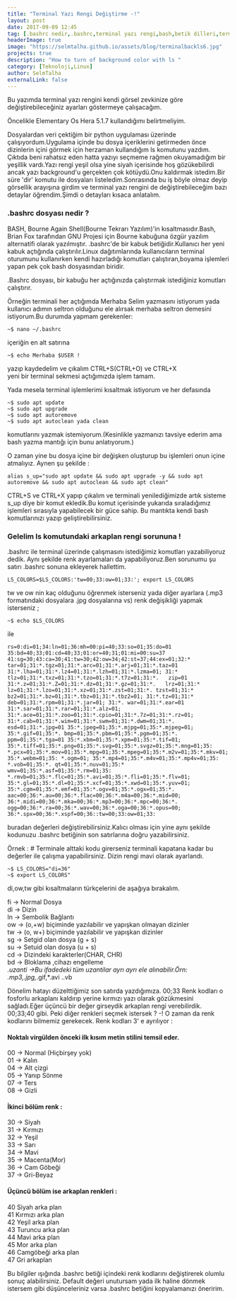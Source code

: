 ```yaml
---
title: "Terminal Yazı Rengi Değiştirme -!"
layout: post
date: 2017-09-09 12:45
tag: [.bashrc nedir,.bashrc,terminal yazı rengi,bash,betik dilleri,terminal ls background color,terminal yazı arkaplanı kaldırma,linux,elementary os,eos,ubuntu,]
headerImage: true
image: "https://selmtalha.github.io/assets/blog/terminalbackls6.jpg"
projects: true
description: "How to turn of background color with ls "
category: [Teknoloji,Linux]
author: SelmTalha
externalLink: false
---
```


Bu yazımda terminal yazı rengini kendi görsel zevkinize göre değiştirebileceğiniz ayarları göstermeye çalışacağım.

Öncelikle Elementary Os Hera 5.1.7 kullandığımı belirtmeliyim.

Dosyalardan veri çektiğim bir python uygulaması üzerinde çalışıyordum.Uygulama içinde  bu dosya içeriklerini getirmeden önce dizinlerin içini görmek için herzaman kullandığım ls komutunu yazdım. Çıktıda beni rahatsız eden hatta yazıyı seçmeme rağmen okuyamadığım bir yeşillik vardı.Yazı rengi yeşil olsa yine siyah içerisinde hoş gözükebilirdi ancak yazı background'u gerçekten çok kötüydü.Onu kaldırmak istedim.Bir süre 'dir' komutu ile dosyaları listeledim.Sonrasında bu iş böyle olmaz deyip görsellik arayışına girdim ve terminal yazı rengini de değiştirebileceğim bazı detaylar öğrendim.Şimdi o detayları kısaca anlatalım.

### .bashrc dosyası nedir ?

BASH, Bourne Again Shell(Bourne Tekrarı Yazılım)'in kısaltmasıdır.Bash, Brian Fox tarafından GNU Projesi için Bourne kabuğuna özgür yazılım alternatifi olarak yazılmıştır. .bashrc'de bir kabuk betiğidir.Kullanıcı her yeni kabuk açtığında çalıştırılır.Linux dağıtımlarında kullanıcıların terminal oturumunu kullanırken kendi hazırladığı komutları çalıştıran,boyama işlemleri yapan pek çok bash dosyasından biridir.

.Bashrc dosyası, bir kabuğu her açtığınızda çalıştırmak istediğiniz komutları çalıştırır.

Örneğin terminali her açtığımda Merhaba Selim yazmasını istiyorum yada kullanıcı adımın seltron olduğunu ele alırsak merhaba seltron demesini istiyorum.Bu durumda yapmam gerekenler:


`~$ nano ~/.bashrc`

içeriğin en alt satırına 

`~$ echo Merhaba $USER !`

yazıp kaydedelim ve çıkalım CTRL+S(CTRL+O) ve CTRL+X<br>
yeni bir terminal sekmesi açtığımızda işlem tamam.

Yada mesela terminal işlemlerimi kısaltmak istiyorum ve her defasında 

`~$ sudo apt update`<br>
`~$ sudo apt upgrade`<br>
`~$ sudo apt autoremove`<br>
`~$ sudo apt autoclean yada clean `<br>

komutlarını yazmak istemiyorum.(Kesinlikle yazmanızı tavsiye ederim ama bash yazma mantığı için bunu anlatıyorum.)

O zaman yine bu dosya içine bir değişken oluşturup bu işlemleri onun içine atmalıyız.
Aynen şu şekilde :

`alias s_up="sudo apt update && sudo apt upgrade -y && sudo apt autoremove && sudo apt autoclean && sudo apt clean"`

CTRL+S ve CTRL+X yapıp çıkalım ve terminali yenilediğimizde artık sisteme s_up diye bir komut ekledik.Bu komut içerisinde yukarıda sıraladığımız işlemleri sırasıyla yapabilecek bir güce sahip.  Bu mantıkta kendi bash komutlarınızı yazıp geliştirebilirsiniz.

### Gelelim ls komutundaki arkaplan rengi sorununa !

.bashrc ile terminal üzerinde çalışmasını istediğimiz komutları yazabiliyoruz dedik. Aynı şekilde renk ayarlamaları da yapabiliyoruz.Ben sorunumu şu satırı .bashrc sonuna ekleyerek hallettim.

`LS_COLORS=$LS_COLORS:'tw=00;33:ow=01;33:'; export LS_COLORS`

tw ve ow nin kaç olduğunu öğrenmek isterseniz yada diğer ayarlara (.mp3 formatındaki dosyalara .jpg dosyalarına vs) renk değişikliği yapmak isterseniz ;

`~$ echo $LS_COLORS`

ile 

`rs=0:di=01;34:ln=01;36:mh=00:pi=40;33:so=01;35:do=01   35:bd=40;33;01:cd=40;33;01:or=40;31;01:mi=00:su=37  41:sg=30;43:ca=30;41:tw=30;42:ow=34;42:st=37;44:ex=01;32:*  tar=01;31:*.tgz=01;31:*.arc=01;31:*.arj=01;31:*.taz=01 31:*.lha=01;31:*.lz4=01;31:*.lzh=01;31:*.lzma=01; 31:* tlz=01;31:*.txz=01;31:*.tzo=01;31:*.t7z=01;31:*.   zip=01 31:*.z=01;31:*.Z=01;31:*.dz=01;31:*.gz=01;31:*.   lrz=01;31:* lz=01;31:*.lzo=01;31:*.xz=01;31:*.zst=01;31:*. tzst=01;31:* bz2=01;31:*.bz=01;31:*.tbz=01;31:*.tbz2=01; 31:*.tz=01;31:* deb=01;31:*.rpm=01;31:*.jar=01; 31:*. war=01;31:*.ear=01 31:*.sar=01;31:*.rar=01;31:*.alz=01;  31:*.ace=01;31:*.zoo=01;31:*.cpio=01;31:*.7z=01;31:*.rz=01; 31:*.cab=01;31:*.wim=01;31:*.swm=01;31:*.dwm=01;31:*. esd=01;31:*.jpg=01 35:*.jpeg=01;35:*.mjpg=01;35:*.mjpeg=01; 35:*.gif=01;35:*. bmp=01;35:*.pbm=01;35:*.pgm=01;35:*. ppm=01;35:*.tga=01 35:*.xbm=01;35:*.xpm=01;35:*.tif=01; 35:*.tiff=01;35:*.png=01;35:*.svg=01;35:*.svgz=01;35:*.mng=01;35: *.pcx=01;35:*.mov=01;35:*.mpg=01;35:*.mpeg=01;35:*.m2v=01;35:*.mkv=01;35:*.webm=01;35: *.ogm=01; 35:*.mp4=01;35:*.m4v=01;35:*.mp4v=01;35: *.vob=01;35:*. qt=01;35:*.nuv=01;35:* wmv=01;35:*.asf=01;35:*.rm=01;35: *.rmvb=01;35:*.flc=01;35:*.avi=01;35:*.fli=01;35:*.flv=01; 35:*.gl=01;35:*.dl=01;35:*.xcf=01;35:*.xwd=01;35:*.yuv=01; 35:*.cgm=01;35:*.emf=01;35:*.ogv=01;35:*.ogx=01;35:*. aac=00;36:*.au=00;36:*.flac=00;36:*.m4a=00;36:*.mid=00; 36:*.midi=00;36:*.mka=00;36:*.mp3=00;36:*.mpc=00;36:*. ogg=00;36:*.ra=00;36:*.wav=00;36:*.oga=00;36:*.opus=00; 36:*.spx=00;36:*.xspf=00;36::tw=00;33:ow=01;33:`

buradan değerleri değiştirebilirsiniz.Kalıcı olması için yine aynı şekilde kodunuzu .bashrc betiğinin son satırlarına doğru yazabilirsiniz.

Örnek : # Terminale alttaki kodu girerseniz terminali kapatana kadar bu değerler ile çalışma yapabilirsiniz. Dizin rengi mavi olarak ayarlandı.

`~$ LS_COLORS="di=36"`<br>
`~$ export LS_COLORS"`

di,ow,tw gibi kısaltmaların türkçelerini de aşağıya bırakalım.

fi -> Normal Dosya<br>
di -> Dizin<br>
ln -> Sembolik Bağlantı<br>
ow -> (o,+w) biçiminde yazılabilir ve yapışkan olmayan dizinler<br>
tw -> (o, w+) biçiminde yazılabilir ve yapışkan dizinler<br>
sg -> Setgid olan dosya (g + s)<br>
su -> Setuid olan dosya (u + s)<br>
cd -> Dizindeki karakterler(CHAR, CHR)<br>
bd -> Bloklama ,cihazı engelleme<br>
*.uzanti ->Bu ifadedeki tüm uzantilar ayrı ayrı ele alınabilir.Örn: *.mp3,*.jpg,*.gif,*.avi ..vb<br>

Dönelim hatayı düzelttiğimiz son satırda yazdığımıza.
00;33 Renk kodları o fosforlu arkaplanı kaldırıp yerine kırmızı yazı olarak gözükmesini sağladı.Eğer üçüncü bir değer girseydik arkaplan rengi verebilirdik. 00;33;40 gibi.
Peki diğer renkleri seçmek istersek ? 
-! O zaman da renk kodlarını bilmemiz gerekecek.
Renk kodları 3' e ayrılıyor :

#### Noktalı virgülden önceki ilk kısım metin stilini temsil eder.

00 -> Normal (Hiçbirşey yok)<br>
01 -> Kalın<br>
04 -> Alt çizgi<br>
05 -> Yanıp Sönme<br>
07 -> Ters<br>
08 -> Gizli<br>

#### İkinci bölüm renk :

30 -> Siyah<br>
31 -> Kırmızı<br>
32 -> Yeşil<br>
33 -> Sarı<br>
34 -> Mavi<br>
35 -> Macenta(Mor)<br>
36 -> Cam Göbeği<br>
37 -> Gri-Beyaz<br>

#### Üçüncü bölüm ise arkaplan renkleri :

40	Siyah arka plan<br>
41	Kırmızı arka plan<br>
42	Yeşil arka plan<br>
43	Turuncu arka plan<br>
44	Mavi arka plan<br>
45	Mor arka plan<br>
46	Camgöbeği arka plan<br>
47	Gri arkaplan<br>

Bu bilgiler ışığında .bashrc betiği içindeki renk kodlarını değiştirerek olumlu sonuç alabilirsiniz.
Default değeri unutursam yada ilk haline dönmek istersem gibi düşünceleriniz varsa .bashrc betiğini kopyalamanızı öneririm.
